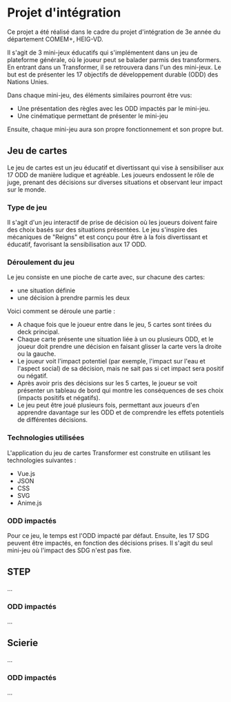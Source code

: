 # Projet d'intégration
Ce projet a été réalisé dans le cadre du projet d'intégration de 3e année du département COMEM+, HEIG-VD.

Il s'agit de 3 mini-jeux éducatifs qui s'implémentent dans un jeu de plateforme générale, où le joueur peut se balader parmis des transformers. En entrant dans un Transformer, il se retrouvera dans l'un des mini-jeux. Le but est de présenter les 17 objectifs de développement durable (ODD) des Nations Unies.

Dans chaque mini-jeu, des éléments similaires pourront être vus: 
- Une présentation des règles avec les ODD impactés par le mini-jeu. 
- Une cinématique permettant de présenter le mini-jeu

Ensuite, chaque mini-jeu aura son propre fonctionnement et son propre but.

## Jeu de cartes
Le jeu de cartes est un jeu éducatif et divertissant qui vise à sensibiliser aux 17 ODD de manière ludique et agréable. Les joueurs endossent le rôle de juge, prenant des décisions sur diverses situations et observant leur impact sur le monde.

### Type de jeu
Il s'agit d'un jeu interactif de prise de décision où les joueurs doivent faire des choix basés sur des situations présentées. Le jeu s'inspire des mécaniques de "Reigns" et est conçu pour être à la fois divertissant et éducatif, favorisant la sensibilisation aux 17 ODD.

### Déroulement du jeu

Le jeu consiste en une pioche de carte avec, sur chacune des cartes: 
- une situation définie
- une décision à prendre parmis les deux

Voici comment se déroule une partie : 
- A chaque fois que le joueur entre dans le jeu, 5 cartes sont tirées du deck principal.
- Chaque carte présente une situation liée à un ou plusieurs ODD, et le joueur doit prendre une décision en faisant glisser la carte vers la droite ou la gauche.
- Le joueur voit l'impact potentiel (par exemple, l'impact sur l'eau et l'aspect social) de sa décision, mais ne sait pas si cet impact sera positif ou négatif.
- Après avoir pris des décisions sur les 5 cartes, le joueur se voit présenter un tableau de bord qui montre les conséquences de ses choix (impacts positifs et négatifs).
- Le jeu peut être joué plusieurs fois, permettant aux joueurs d'en apprendre davantage sur les ODD et de comprendre les effets potentiels de différentes décisions.

### Technologies utilisées
L'application du jeu de cartes Transformer est construite en utilisant les technologies suivantes :

- Vue.js
- JSON
- CSS
- SVG
- Anime.js

### ODD impactés
Pour ce jeu, le temps est l'ODD impacté par défaut. Ensuite, les 17 SDG peuvent être impactés, en fonction des décisions prises. Il s'agit du seul mini-jeu où l'impact des SDG n'est pas fixe.


## STEP
...

### ODD impactés
...


## Scierie
...

### ODD impactés
...
